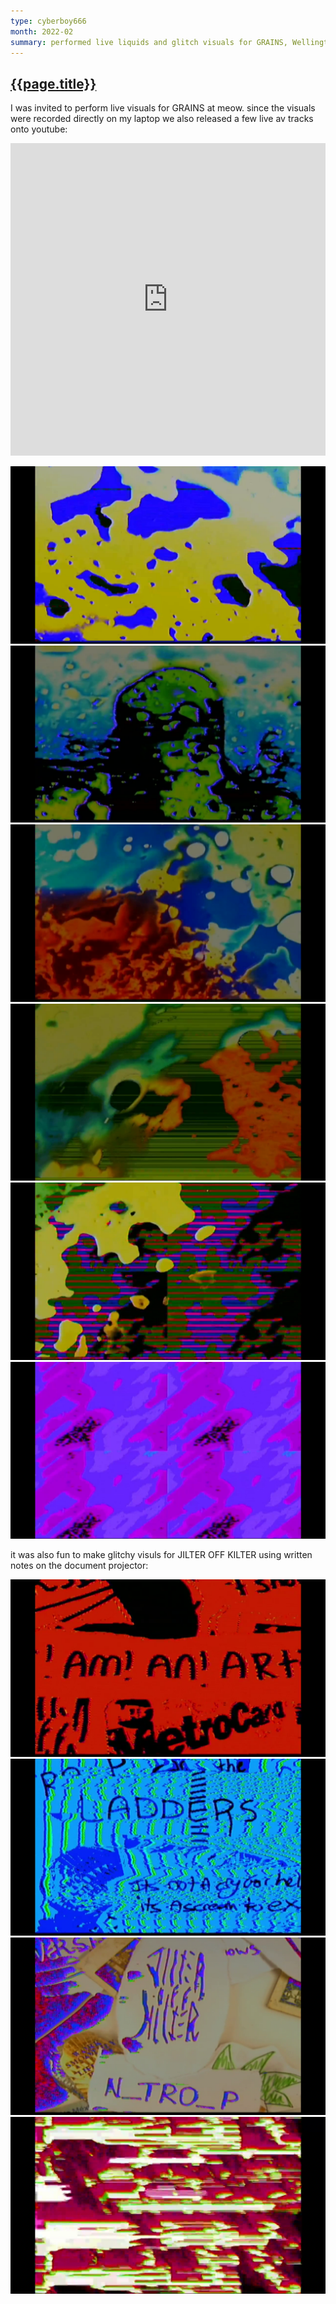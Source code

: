 ```yaml
---
type: cyberboy666
month: 2022-02
summary: performed live liquids and glitch visuals for GRAINS, Wellington, New Zealand
---
```


## [ {{page.title}} ]({{page.url}})

I was invited to perform live visuals for GRAINS  at meow. since the visuals were recorded directly on my laptop we also released a few live av tracks onto youtube:

<iframe width="100%" height="500" src="https://www.youtube.com/embed/lsVa-891zAU" title="YouTube video player" frameborder="0" allow="accelerometer; autoplay; clipboard-write; encrypted-media; gyroscope; picture-in-picture" allowfullscreen></iframe>

![image](/images/cyberboy666/grains_meow_10.png)
![image](/images/cyberboy666/grains_meow_9.png)
![image](/images/cyberboy666/grains_meow_8.png)
![image](/images/cyberboy666/grains_meow_7.png)
![image](/images/cyberboy666/grains_meow_6.png)
![image](/images/cyberboy666/grains_meow_5.png)

it was also fun to make glitchy visuls for JILTER OFF KILTER using written notes on the document projector:

![image](/images/cyberboy666/grains_meow_1.png)
![image](/images/cyberboy666/grains_meow_2.png)
![image](/images/cyberboy666/grains_meow_3.png)
![image](/images/cyberboy666/grains_meow_4.png)


